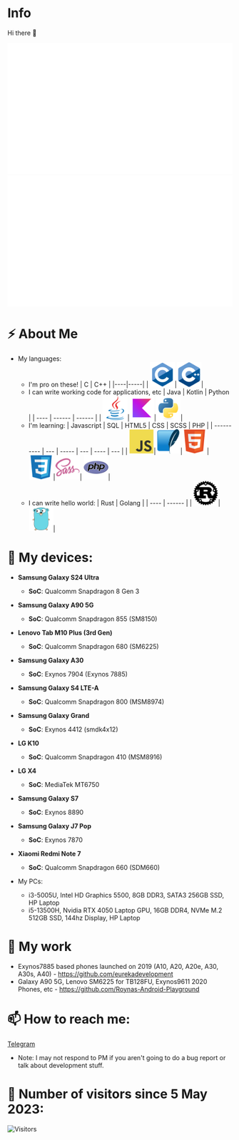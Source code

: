 # Info
 Hi there 👋
<p align="center">
 <img src="https://raw.githubusercontent.com/Royna2544/readme-generator/master/generated/languages.svg"/>
 <img src="https://raw.githubusercontent.com/Royna2544/readme-generator/master/generated/overview.svg"/>
</p>

# ⚡ About Me
- My languages:
  - I'm pro on these!
    | C | C++ |
    |----|-----|
    | <img src="https://github.com/devicons/devicon/blob/master/icons/c/c-original.svg" title="C"  alt="C" width="55" height="55"/>|<img src="https://github.com/devicons/devicon/blob/master/icons/cplusplus/cplusplus-original.svg" title="C++"  alt="C++" width="55" height="55"/>|
  - I can write working code for applications, etc
    | Java | Kotlin | Python |
    | ---- | ------ | ------ |
    | <img src="https://github.com/devicons/devicon/blob/master/icons/java/java-original.svg" title="Java"  alt="Java" width="55" height="55"/>|<img src="https://github.com/devicons/devicon/blob/master/icons/kotlin/kotlin-original.svg" title="Kotlin"  alt="Kotlin" width="55" height="55"/>|<img src="https://github.com/devicons/devicon/blob/master/icons/python/python-original.svg" title="Python"  alt="Python" width="55" height="55"/>|
  - I'm learning:
    | Javascript | SQL | HTML5 | CSS | SCSS | PHP |
    | ---------- | --- | ----- | --- | ---- | --- |
    | <img src="https://github.com/devicons/devicon/blob/master/icons/javascript/javascript-original.svg" title="Javascript" alt="Javascript" width="55" height="55"/>|<img src="https://github.com/devicons/devicon/blob/master/icons/sqlite/sqlite-original.svg" title="SQLite"  alt="SQLite" width="55" height="55"/>|<img src="https://github.com/devicons/devicon/blob/master/icons/html5/html5-original.svg" title="HTML5"  alt="HTML5" width="55" height="55"/>|<img src="https://github.com/devicons/devicon/blob/master/icons/css3/css3-original.svg" title="CSS"  alt="CSS" width="55" height="55"/>|<img src="https://github.com/devicons/devicon/blob/master/icons/sass/sass-original.svg" title="SCSS"  alt="SCSS" width="55" height="55"/>| <img src="https://github.com/devicons/devicon/blob/master/icons/php/php-original.svg" title="PHP"  alt="PHP" width="55" height="55"/>|
   - I can write hello world:
     | Rust | Golang |
     | ---- | ------ |
     | <img src="https://github.com/devicons/devicon/blob/master/icons/rust/rust-original.svg" title="Rust"  alt="Rust" width="55" height="55"/>| <img src="https://github.com/devicons/devicon/blob/master/icons/go/go-original.svg" title="Golang"  alt="Golang" width="55" height="55"/>|

# 📌 My devices:

- **Samsung Galaxy S24 Ultra**
  - **SoC**: Qualcomm Snapdragon 8 Gen 3

- **Samsung Galaxy A90 5G**
  - **SoC**: Qualcomm Snapdragon 855 (SM8150)

- **Lenovo Tab M10 Plus (3rd Gen)**
  - **SoC**: Qualcomm Snapdragon 680 (SM6225)

- **Samsung Galaxy A30**
  - **SoC**: Exynos 7904 (Exynos 7885)

- **Samsung Galaxy S4 LTE-A**
  - **SoC**: Qualcomm Snapdragon 800 (MSM8974)

- **Samsung Galaxy Grand**
  - **SoC**: Exynos 4412 (smdk4x12)

- **LG K10**
  - **SoC**: Qualcomm Snapdragon 410 (MSM8916)

- **LG X4**
  - **SoC**: MediaTek MT6750

- **Samsung Galaxy S7**
  - **SoC**: Exynos 8890

- **Samsung Galaxy J7 Pop**
  - **SoC**: Exynos 7870

- **Xiaomi Redmi Note 7**
  - **SoC**: Qualcomm Snapdragon 660 (SDM660)

- My PCs:
  - i3-5005U, Intel HD Graphics 5500, 8GB DDR3, SATA3 256GB SSD, HP Laptop
  - i5-13500H, Nvidia RTX 4050 Laptop GPU, 16GB DDR4, NVMe M.2 512GB SSD, 144hz Display, HP Laptop

# 🔭 My work
- Exynos7885 based phones launched on 2019 (A10, A20, A20e, A30, A30s, A40) - https://github.com/eurekadevelopment
- Galaxy A90 5G, Lenovo SM6225 for TB128FU, Exynos9611 2020 Phones, etc - https://github.com/Roynas-Android-Playground
  
# 📫 How to reach me:
[Telegram](https://t.me/roynatech)
- Note: I may not respond to PM if you aren't going to do a bug report or talk about development stuff.

# 🤔 Number of visitors since 5 May 2023:
![Visitors](https://komarev.com/ghpvc/?username=roynatech2544)
